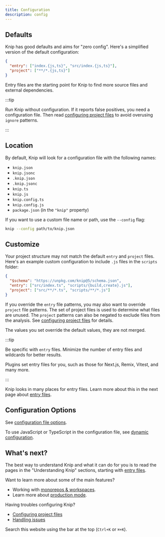 ```yaml
---
title: Configuration
description: config
---
```


## Defaults

Knip has good defaults and aims for "zero config". Here's a simplified version
of the default configuration:

```json
{
  "entry": ["index.{js,ts}", "src/index.{js,ts}"],
  "project": ["**/*.{js,ts}"]
}
```

Entry files are the starting point for Knip to find more source files and
external dependencies.

:::tip

Run Knip without configuration. If it reports false positives, you need a
configuration file. Then read [configuring project files][1] to avoid overusing
`ignore` patterns.

:::

## Location

By default, Knip will look for a configuration file with the following names:

- `knip.json`
- `knip.jsonc`
- `.knip.json`
- `.knip.jsonc`
- `knip.ts`
- `knip.js`
- `knip.config.ts`
- `knip.config.js`
- `package.json` (in the `"knip"` property)

If you want to use a custom file name or path, use the `--config` flag:

```sh
knip --config path/to/knip.json
```

## Customize

Your project structure may not match the default `entry` and `project` files.
Here's an example custom configuration to include `.js` files in the `scripts`
folder:

```json title="knip.json"
{
  "$schema": "https://unpkg.com/knip@5/schema.json",
  "entry": ["src/index.ts", "scripts/{build,create}.js"],
  "project": ["src/**/*.ts", "scripts/**/*.js"]
}
```

If you override the `entry` file patterns, you may also want to override
`project` file patterns. The set of project files is used to determine what
files are unused. The `project` patterns can also be negated to exclude files
from the analysis. See [configuring project files][1] for details.

The values you set override the default values, they are not merged.

:::tip

Be specific with `entry` files. Minimize the number of entry files and wildcards
for better results.

Plugins set entry files for you, such as those for Next.js, Remix, Vitest, and
many more.

:::

Knip looks in many places for entry files. Learn more about this in the next
page about [entry files][2].

## Configuration Options

See [configuration file options][3].

To use JavaScript or TypeScript in the configuration file, see [dynamic
configuration][4].

## What's next?

The best way to understand Knip and what it can do for you is to read the pages
in the "Understanding Knip" sections, starting with [entry files][2].

Want to learn more about some of the main features?

- Working with [monorepos & workspaces][5].
- Learn more about [production mode][6].

Having troubles configuring Knip?

- [Configuring project files][1]
- [Handling issues][7]

Search this website using the bar at the top (`Ctrl+K` or `⌘+K`).

[1]: ../guides/configuring-project-files.md
[2]: ../explanations/entry-files.md
[3]: ../reference/configuration.md
[4]: ../reference/dynamic-configuration.mdx
[5]: ../features/monorepos-and-workspaces.md
[6]: ../features/production-mode.md
[7]: ../guides/handling-issues.md
